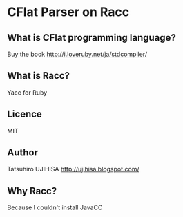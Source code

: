 # CFlat Parser on Racc

## What is CFlat programming language?

Buy the book <http://i.loveruby.net/ja/stdcompiler/>

## What is Racc?

Yacc for Ruby

## Licence

MIT

## Author

Tatsuhiro UJIHISA <http://ujihisa.blogspot.com/>

## Why Racc?

Because I couldn't install JavaCC
